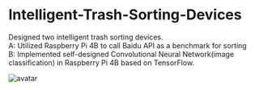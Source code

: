 # Intelligent-Trash-Sorting-Devices

Designed two intelligent trash sorting devices.\
A: Utilized Raspberry Pi 4B to call Baidu API as a benchmark for sorting\
B: Implemented self-designed Convolutional Neural Network(image classification) in Raspberry Pi 4B based on TensorFlow.



![avatar](https://github.com/Digitalguy-Alan/Intelligent-Trash-Sorting-Devices/blob/master/IMG_2858.jpg)
